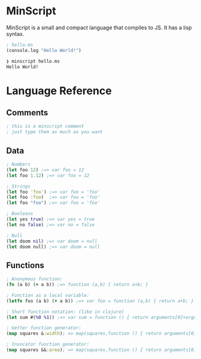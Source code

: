 MinScript
=========

MinScript is a small and compact language that compiles to JS. It has a lisp
syntax.

```clojure
; hello.ms
(console.log "Hello World!")
```

```bash
❯ minscript hello.ms
Hello World!
```

# Language Reference
## Comments
```clojure
; this is a minscript comment
; just type them as much as you want
```

## Data
```clojure
; Numbers
(let foo 12) ;=> var foo = 12
(let foo 1.12) ;=> var foo = 12

; Strings
(let foo 'foo') ;=> var foo = 'foo'
(let foo :foo)  ;=> var foo = 'foo'
(let foo "foo") ;=> var foo = 'foo'

; Booleans
(let yes true) ;=> var yes = true
(let no false) ;=> var no = false

; Null
(let doom nil) ;=> var doom = null
(let doom null) ;=> var doom = null
```

## Functions
```clojure
; Anonymous function:
(fn (a b) (+ a b)) ;=> function (a,b) { return a+b; }

; Function as a local variable:
(letfn foo (a b) (+ a b)) ;=> var foo = function (a,b) { return a+b; }

; Short function notation: (like in clojure)
(let sum #(%0 %1)) ;=> var sum = function () { return arguments[0]+arguments[1]; }

; Getter function generator:
(map squares &:width); => map(squares,function () { return arguments[0].width; })

; Invocator function generator:
(map squares &&:area); => map(squares,function () { return arguments[0].area(); })
```
